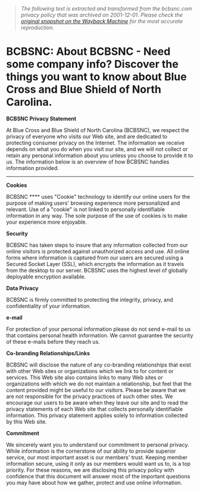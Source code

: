 > *The following text is extracted and transformed from the bcbsnc.com privacy policy that was archived on 2001-12-01. Please check the [original snapshot on the Wayback Machine](https://web.archive.org/web/20011201183650id_/http%3A//bcbsnc.com/html/priv_pol.htm) for the most accurate reproduction.*

# BCBSNC: About BCBSNC - Need some company info? Discover the things you want to know about Blue Cross and Blue Shield of North Carolina.

**BCBSNC Privacy Statement**

At Blue Cross and Blue Shield of North Carolina (BCBSNC), we respect the privacy of everyone who visits our Web site, and are dedicated to protecting consumer privacy on the Internet. The information we receive depends on what you do when you visit our site, and we will not collect or retain any personal information about you unless you choose to provide it to us. The information below is an overview of how BCBSNC handles information provided.

* * *

**Cookies**

BCBSNC **** uses "Cookie" technology to identify our online users for the purpose of making users' browsing experience more personalized and relevant. Use of a "cookie" is not linked to personally identifiable information in any way. The sole purpose of the use of cookies is to make your experience more enjoyable. 

**Security**

BCBSNC has taken steps to insure that any information collected from our online visitors is protected against unauthorized access and use. All online forms where information is captured from our users are secured using a Secured Socket Layer (SSL), which encrypts the information as it travels from the desktop to our server. BCBSNC uses the highest level of globally deployable encryption available. 

**Data Privacy**

BCBSNC is firmly committed to protecting the integrity, privacy, and confidentiality of your information.

**e-mail**

For protection of your personal information please do not send e-mail to us that contains personal health information. We cannot guarantee the security of these e-mails before they reach us.

**Co-branding Relationships/Links**

BCBSNC will disclose the nature of any co-branding relationships that exist with other Web sites or organizations which we link to for content or services. This Web site also contains links to many Web sites or organizations with which we do not maintain a relationship, but feel that the content provided might be useful to our visitors. Please be aware that we are not responsible for the privacy practices of such other sites. We encourage our users to be aware when they leave our site and to read the privacy statements of each Web site that collects personally identifiable information. This privacy statement applies solely to information collected by this Web site.

**Commitment**

We sincerely want you to understand our commitment to personal privacy. While information is the cornerstone of our ability to provide superior service, our most important asset is our members' trust. Keeping member information secure, using it only as our members would want us to, is a top priority. For these reasons, we are disclosing this privacy policy with confidence that this document will answer most of the important questions you may have about how we gather, protect and use online information.
